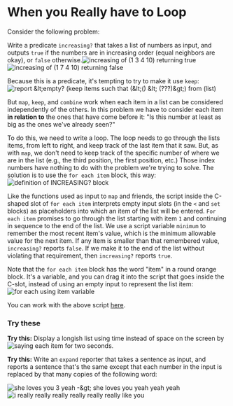 # When you Really have to Loop

Consider the following problem:

Write a predicate `increasing?` that takes a list of numbers as input, and outputs `true` if the numbers are in increasing order \(equal neighbors are okay\), or `false` otherwise.![increasing of \(1 3 4 10\) returning true](https://beautyjoy.github.io/bjc-r/img/hof/increasing-list-true-report.png)  
![increasing of \(1 7 4 10\) returning false](https://beautyjoy.github.io/bjc-r/img/hof/increasing-list-false-report.png)

Because this is a predicate, it's tempting to try to make it use `keep`:![report &amp;lt;empty? \(keep items such that \(&amp;lt;\(\) &amp;lt; \(???\)&amp;gt;\) from \(list\)](https://beautyjoy.github.io/bjc-r/img/list/hof/wannabe-increasing.png)

But `map`, `keep`, and `combine` work when each item in a list can be considered independently of the others. In this problem we have to consider each item **in relation to** the ones that have come before it: "Is this number at least as big as the ones we've already seen?"

To do this, we need to write a loop. The loop needs to go through the lists items, from left to right, and keep track of the last item that it saw. But, as with `map`, we don't need to keep track of the specific number of where we are in the list \(e.g., the third position, the first position, etc.\) Those index numbers have nothing to do with the problem we're trying to solve. The solution is to use the `for each item` block, this way:![definition of INCREASING? block](https://beautyjoy.github.io/bjc-r/img/list/hof/increasing.png)

Like the functions used as input to `map` and friends, the script inside the C-shaped slot of `for each item` interprets empty input slots \(in the `<` and `set` blocks\) as placeholders into which an item of the list will be entered. `For each item` promises to go through the list starting with item `1` and continuing in sequence to the end of the list. We use a script variable `minimum` to remember the most recent item's value, which is the minimum allowable value for the next item. If any item is smaller than that remembered value, `increasing?` reports `false`. If we make it to the end of the list without violating that requirement, then `increasing?` reports `true`.

Note that the `for each item` block has the word "item" in a round orange block. It's a variable, and you can drag it into the script that goes inside the C-slot, instead of using an empty input to represent the list item:![for each using item variable](https://beautyjoy.github.io/bjc-r/img/list/hof/increasing-item.png)

You can work with the above script [here](http://snap.berkeley.edu/snapsource/snap.html#open:https://beautyjoy.github.io/bjc-r/prog/loop/increasing.xml).

### Try these

**Try this:** Display a longish list using time instead of space on the screen by ![say](https://beautyjoy.github.io/bjc-r/img/blocks/say-fragment.png)ing each item for two seconds.

**Try this:** Write an `expand` reporter that takes a sentence as input, and reports a sentence that's the same except that each number in the input is replaced by that many copies of the following word:  
  
![she loves you 3 yeah -&amp;gt; she loves you yeah yeah yeah](https://beautyjoy.github.io/bjc-r/img/list/hof/she-loves-you-yeah.png) ![i really really really really really really like you](https://beautyjoy.github.io/bjc-r/img/list/hof/i-really-like-you.png)

